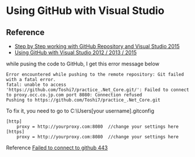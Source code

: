 Using GitHub with Visual Studio
=====================================


Reference
------------------------------
- [Step by Step working with GitHub Repository and Visual Studio 2015](http://www.infragistics.com/community/blogs/dhananjay_kumar/archive/2016/07/21/step-by-step-working-with-github-repository-and-visual-studio-2015.aspx)
- [Using GitHub with Visual Studio 2012 / 2013 / 2015](https://www.youtube.com/watch?v=Ijfypw7qJgg)

while pusing the code to GitHub, I get this error message below
```
Error encountered while pushing to the remote repository: Git failed with a fatal error.
fatal: unable to access 'https://github.com/Toshi7/practice_.Net_Core.git/': Failed to connect to proxy.occ.co.jp.com port 8080: Connection refused
Pushing to https://github.com/Toshi7/practice_.Net_Core.git
```

To fix it, you need to go to C:\Users\[your username]\.gitconfig
```
[http]  
    proxy = http://yourproxy.com:8080  //change your settings here
[https] 
    proxy = http://yourproxy.com:8080  //change your settings here
```

Reference [Failed to connect to github 443](http://stackoverflow.com/questions/29333319/failed-to-connect-to-github-443)
